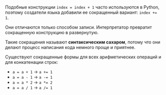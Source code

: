 Подобные конструкции `index = index + 1` часто используются в Python, поэтому создатели языка добавили ее сокращенный вариант: `index += 1`.

Они отличаются только способом записи. Интерпретатор превратит сокращенную конструкцию в развернутую.

Такие сокращения называют **синтаксическим сахаром**, потому что они делают процесс написания кода немного проще и приятнее.

Существуют сокращенные формы для всех арифметических операций и для конкатенации строк:

* `a = a + 1` → `a += 1`
* `a = a - 1` → `a -= 1`
* `a = a * 2` → `a *= 2`
* `a = a / 1` → `a /= 1`
